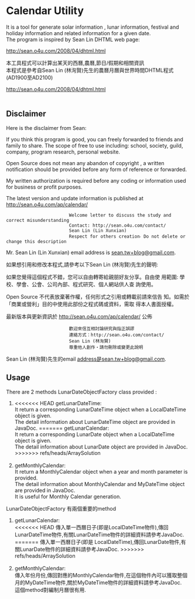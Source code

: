 # Calendar Utility
It is a tool for generate solar information , lunar information, festival and holiday information and related information for a given date.<br>
The program is inspired by Sean Lin DHTML web page:

<a href="http://sean.o4u.com/2008/04/dhtml.html">http://sean.o4u.com/2008/04/dhtml.html</a>


本工具程式可以計算出某天的西曆,農曆,節日/假期和相關資訊<br>
本程式是參考自Sean Lin (林洵賢)先生的農曆月曆與世界時間DHTML程式(AD1900至AD2100)<br> 

<a href="http://sean.o4u.com/2008/04/dhtml.html">http://sean.o4u.com/2008/04/dhtml.html</a><br><br>

## Disclaimer

Here is the disclaimer from Sean:

If you think this program is good, you can freely forwarded to friends and family to share. The scope of free to use including: school, society, guild, company, program research, personal website.

Open Source does not mean any abandon of copyright , a written notification should be provided before any form of reference or forwarded.

My written authorization is required before any coding or information used for business or profit purposes.

The latest version and update information is published at http://sean.o4u.com/ap/calendar/

                            Welcome letter to discuss the study and correct misunderstanding
                            Contact: http://sean.o4u.com/contact/
                            Sean Lin (Lin Xunxian)
                            Respect for others creation‧ Do not delete or change this description

Mr. Sean Lin (Lin Xunxian) email address is sean.tw+blog@gmail.com.


如果想引用和修改本程式,請參考以下Sean Lin (林洵賢)先生的聲明:

如果您覺得這個程式不錯，您可以自由轉寄給親朋好友分享。自由使 用範圍: 學校、學會、公會、公司內部、程式研究、個人網站供人查 詢使用。

Open Source 不代表放棄著作權，任何形式之引用或轉載前請來信告 知。如需於「商業或營利」目的中使用此部份之程式碼或資料，需取 得本人書面授權。

最新版本與更新資訊於 http://sean.o4u.com/ap/calendar/ 公佈

                            歡迎來信互相討論研究與指正誤謬
                            連絡方式：http://sean.o4u.com/contact/
                            Sean Lin (林洵賢)
                            尊重他人創作‧請勿刪除或變更此說明
Sean Lin (林洵賢)先生的email address是sean.tw+blog@gmail.com.

## Usage

There are 2 methods LunarDateObjectFactory class provided :
<ol>
	<li>
<<<<<<< HEAD
		getLunarDateTime:<br> 
		It return a corresponding LunarDateTime object when a LocalDateTime object is given.<br>
		The detail information about LunarDateTime object are provided in JavaDoc. 
=======
		getLunarCalendar:<br> 
		It return a corresponding LunarDate object when a LocalDateTime object is given.<br>
		The detail information about LunarDate object are provided in JavaDoc. 
>>>>>>> refs/heads/ArraySolution
	</li><br>
	<li> 
		getMonthlyCalendar:<br>	
		It return a MonthlyCalendar object when a year and month parameter is provided.<br>
		The detail information about MonthlyCalendar and MyDateTime object are provided in JavaDoc.<br>
		It is useful for Monthly Calendar generation.
	</li>	
</ol>	
LunarDateObjectFactory 有兩個重要的method
<ol>
	<li>
		getLunarCalendar:<br>
<<<<<<< HEAD
		傳入單一西曆日子(即是LocalDateTime物件),傳回LunarDateTime物件,有關LunarDateTime物件的詳細資料請參考JavaDoc.
=======
		傳入單一西曆日子(即是 LocalDateTime),傳回LunarDate物件,有關LunarDate物件的詳細資料請參考JavaDoc.
>>>>>>> refs/heads/ArraySolution
	</li><br>
	<li>
		getMonthlyCalendar:<br>
		傳入年份月份,傳回對應的MonthlyCalendar物件,在這個物件內可以獲取整個月的MyDateTime物件,關於MyDateTime物件的詳細資料請參考JavaDoc.<br>
		這個method對編制月曆很有用.
	</li>
</ol>	
	
